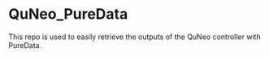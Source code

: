 # QuNeo_PureData
This repo is used to easily retrieve the outputs of the QuNeo controller with  PureData.
